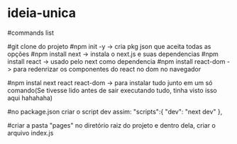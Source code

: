 # ideia-unica
#commands list

#git clone do projeto
#npm init -y -> cria pkg json que aceita todas as opções
#npm install next -> instala o next.js  e suas dependencias
#npm install react -> usado pelo next como dependencia
#npm install react-dom -> para redenrizar os componentes do react no dom no navegador

#npm instal next react react-dom -> para instalar tudo junto em um só comando(Se tivesse lido antes de sair executando tudo, tinha visto isso aqui hahahaha)

#no package.json criar o script dev assim: "scripts":{ "dev": "next dev" },

#criar a pasta "pages" no diretório raiz do projeto e dentro dela, criar o arquivo index.js

